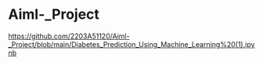 # Aiml-_Project

https://github.com/2203A51120/Aiml-_Project/blob/main/Diabetes_Prediction_Using_Machine_Learning%20(1).ipynb
